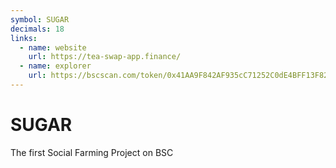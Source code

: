 ```yaml
---
symbol: SUGAR
decimals: 18
links:
  - name: website
    url: https://tea-swap-app.finance/
  - name: explorer
    url: https://bscscan.com/token/0x41AA9F842AF935cC71252C0dE4BFF13F821546b8
---
```


# SUGAR

The first Social Farming Project on BSC

